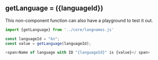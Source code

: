 ## getLanguage = ({languageId})

This non-component function can also have a playground to test it out.

```js
import {getLanguage} from '../core/langnames.js'

const languageId = "kn";
const value = getLanguage(languageId);

<span>Name of language with ID "{languageId}" is {value}</ span>
```
